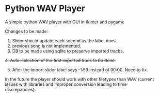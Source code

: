 # Python WAV Player
 A simple python WAV player with GUI in tkinter and pygame

Changes to be made:
1. Slider should update each second as the label does.
2. previous song is not implemented.
3. DB to be made using sqlite to preserve imported tracks.

~~4. Auto-selection of the first imported track to be done.~~

5. After the import slider label says -1:59 instead of 00:00. Need to fix.

In the future the player should work with other filetypes than WAV (current issues with libraries and improper conversion leading to time discrepancies). 

